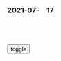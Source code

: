 ### 2021-07-　17

```tip
```

<table id="tbc" style="white-space: pre-wrap">
</table>
<button onclick="toggleb()">toggle</button>
<pre id="prr" style="display: none">
<!-- 🍅<br>　<hr>🍑 -->

重庆谈判：mzd身高183cm，为何看着矮一头？摄像师故意
https://www.163.com/dy/article/G5ATU0TM05438QEN.html

东京巨型人脸气球晚上还会发光，场面更惊悚！网友评论更加诡异
https://baijiahao.baidu.com/s?id=1705517668440622564&wfr=spider&for=pc

有日本网友吐槽这像是古代罪人被砍头后，头颅被悬街示众，

戢幻迩U　
　好像伊藤润二的人头气球

新书称美j最高g员曾担心特朗普发动j事z变，特朗普：太荒唐了
https://baijiahao.baidu.com/s?id=1705453655961682788&wfr=spider&for=pc

米利在1月初对助手们说：“这是一个国会大厦时刻，是元首的福音。”（指希特勒通过国会大厦纵火案打击异己。

米利在11月10日与一位老朋友通电话后感到震惊，后者警告他：“他们在这里试图做的是推翻zf。这都是真的，伙计。你是少数站在我们和一些非常糟糕的东西之间的人之一。

一名高级官员在书中说，在国会山骚乱发生后，米利强调“无论如何都会在1月20日和平移交权力”。 “我们有一架飞机，我们的起落架被卡住了，只有一个引擎，而且燃料耗尽。我们必须让这架‘坏男孩’着陆。

据报道，米利在拜登就职典礼之前领导了1月14日举行的一场j事演习，他说：“伙计们，交易就是这样：这些人是纳粹分子，他们是‘布加洛男孩’，他们是‘骄傲男孩’。这些人和我们在二战中战斗过的人是一样的。

Thick thigh make the dick rise
https://cdn.imagefap.com/images/full/109/180/1802040024.png?end=1626538438&secure=0c0a238d8bba01f08ab16

Fat is what a have.Curvy,sexy and beautiful is what i am!
https://cdn.imagefap.com/images/full/106/129/1291796149.png?end=1626538526&secure=0c90098b5ab4f07819116

B 站人气 UP 主被粉丝骗了 25 万：曾拍视频讲解电信诈骗
http://www.myzaker.com/article/60f25e438e9f092a670304be

B站人气UP主被粉丝骗25万，你把粉丝当家人，粉丝把你当韭菜
https://new.qq.com/omn/20210717/20210717A04UCR00.html

宇航俑
http://shisanchao.com/a/chanpin/fenlei2/114.html

http://shisanchao.com/uploads/allimg/201114/1-201114151RQN.jpg
http://shisanchao.com/uploads/allimg/201114/1-201114151THO.jpg
http://shisanchao.com/uploads/allimg/201114/1-201114151Z11B.jpg
http://shisanchao.com/uploads/allimg/201114/1-20111415191A14.jpg
http://shisanchao.com/uploads/allimg/201114/1-20111415194BS.jpg
`太空服虽然穿在身，我心依然是兵马俑心`

踏南天，碎凌霄
http://www.shisanchao.com/uploads/allimg/201120/1-2011201445245F.jpg

http://www.shisanchao.com/uploads/allimg/201120/1-2011201454059E.jpg
http://www.shisanchao.com/uploads/allimg/201120/1-20112014541L03.jpg
http://www.shisanchao.com/uploads/allimg/201120/1-201120145451S7.jpg
http://www.shisanchao.com/uploads/allimg/201120/1-2011201504434J.jpg

文武帅勇
http://shisanchao.com/uploads/201114/1-201114154R02V.jpg
http://shisanchao.com/uploads/allimg/201112/1-2011120QU2Q9.jpg
`虚蛮糗怂`

大秦之子
http://shisanchao.com/uploads/201111/1-201111135553445.jpg

`黄鼠狼下豆畜子`
http://www.shisanchao.com/uploads/allimg/201112/1-2011120R500456.jpg

兵马俑小兵茶宠
http://shisanchao.com/uploads/allimg/201112/1-2011120R24D24.jpg
`下跪。高举。鬼知道。不关我事。`

面部表情生动，刻画细腻，栩栩如生
http://shisanchao.com/uploads/allimg/201112/1-2011120R31E29.jpg

j团再临
http://www.shisanchao.com/uploads/allimg/201114/1-2011141K524Q9.jpg
http://www.shisanchao.com/uploads/allimg/201114/1-2011141K63G03.jpg

尼禄·克劳狄乌斯·凯萨·奥古斯都·日耳曼尼库斯
https://baike.baidu.com/item/尼禄·克劳狄乌斯·凯萨·奥古斯都·日耳曼尼库斯/7771166

父亲
　克劳狄乌斯
　最终被妻子的奸计害死。

母亲
　茱莉雅·攰古斯都·阿格里皮娜
　暴君卡利古拉的妹妹，阴险毒辣、贪财图势，

皇帝特q
　本来不能持有的技能，也可以因为本人的主张而能在短时间内获得。

邀至心荡神驰的黄金剧场
　1.筑起吧，余之摩天！在此展示出至高的光芒！
　2.目睹余之才！耳闻万雷的喝彩！心怀掌q者的荣耀！如花般怒放！开幕吧！邀至心荡神驰的黄金剧场！

她在作为一个皇帝之前，就深信不疑自己是个“匹敌乐神阿波罗的艺术家”与“匹敌太阳神的战车驭手”。这是唯有抱持着这种想法的她才能够完成的，与固有结界相似而不相同的大魔术。达成自己愿望的绝对皇帝圈。

欣赏余之才华，倾听雷鸣般喝彩！随后称赞吧，称赞这黄金的剧场！童女讴歌的荣华帝z！

庆祝zggcd成立100周年大会：童声合唱暖场感觉更温暖
http://bj.people.com.cn/gb/n2/2021/0701/c82840-34802980.html

十三朝旗舰店骚里骚气骚秦布偶兵马俑授权文创西安旅游棉绒纪念产品送朋友送家人文创布偶布娃娃兵马俑玩偶
https://item.jd.com/10026567822664.html

http://img30.360buyimg.com/popWareDetail/jfs/t1/166397/22/5353/145054/6017a62fEe7a02f4e/07707403c484e64a.jpg
http://img30.360buyimg.com/popWareDetail/jfs/t1/156339/30/8356/181820/6017a62fEd8e7f0b1/c5fc6730a62e9a39.jpg

殷商黑暗杀人史
https://www.sohu.com/a/302514082_100068253

商朝时候，生命是极不被尊重的，人的生命如同蝼蚁一样，杀人祭祀、殉葬，就好像吃饭睡觉一样。

http://5b0988e595225.cdn.sohucs.com/images/20190320/01d1fa47886a4667ab8442bef6da2532.jpeg

商人几乎每天都祭祀，不论大小事，打猎、出现、求雨、感冒发烧，生孩子、长蛀牙都要占卜，所以才留下了数以万计的甲骨卜辞。

不论是商王还是贵族，都大量的杀死奴隶和俘虏来祭祀、殉葬，甚至某些工程建筑，如建造宫殿都要先杀几个奴隶埋在地基或者柱子旁边。

1、血淋淋的数据

武丁在位的42年里，差不多每天杀0.6人用于祭祀。

2、悲催的羌人

甲骨文卜辞中，人祭被杀死的人牲很大一部分是羌人。甲骨文中有“杀”字，但是杀羌人用作祭祀，却连“杀”都不叫，而是叫“用”，杀一个人像用东西一样平常。

商代羌人的简直是悲剧，从甲骨文来看，羌人受了商人惨无人道的迫害，各种酷刑施加在羌人身上，除了被用做人牲，还被阉割、殉葬、活埋、火刑、奴役等等。

http://5b0988e595225.cdn.sohucs.com/images/20190320/d869e16702974014adc6ca11426f70e2.jpeg

3、花样百出的杀人方法

甲骨文中有表示燎祭中烧人的专用字：烄

这个字甲骨文是上下结构，下面是“火”，上面是一个被火烧的已经扭曲的“人”。

从这个“烄”字中就可以看出火刑的痛苦。

还有“胹祭”，就是煮熟食祭祀祖先和神灵。有时候是把人和猪或者养一起煮…

还有“”戠杀”——这恐怕是最藐视生命的一种杀人方法。戠杀就是把人制成肉干。

胣杀，意为剖肚后拽肠子。

4、小孩也不放过

直接在墓道边反手绑住跪下，砍完头，一脚踢到墓道中马上埋，而头放在另一处聚集一起埋。最可怕的是，还包括儿童，最小的甚至头顶的囟门都没有长合！

http://5b0988e595225.cdn.sohucs.com/images/20190320/ff2c5a00a83c44b88d3a9d95927dfc3f.jpeg

周朝真正开启了文明

先周、早周也有人殉现象，但规模很小，人祭目前还没有看到这方面的考古资料。西周社会，越是高层越文明，诸侯级别基本上没有发现人殉，搞殉葬一般都是化外之民，一些土贵族、土酋长。

所以，我认为姬姓周人，开始是非常文明的，贯彻周公意志比较彻底，诗书礼乐，钟鸣鼎食，很优雅的一群人。

到东周人殉基本上很少，主要是贴身奴隶、小妾为主，有些甚至是自愿的，后来也就渐渐用人俑代替。秦穆公搞人殉还被中原诸侯取笑为野蛮人。

总之，周礼遏制人殉、人祭非常明显，这是巨大的进步。

所以，孔子为宋人，是殷商后裔，但他一生都执著的从周，是周公的脑残粉，其实，周公才是zg严格意义上的人文始祖。

兵马俑是用真人烧制而成？一尊兵马开型后，千古谜题终于真相大白
https://www.163.com/dy/article/GEPF4C6M0552BSVZ.html

秦始皇以前，很多帝王都实行“殉葬”，当帝王去世之后，要杀掉很多皇帝生前身边的人来陪葬，杀活人来陪葬，这是当时社会的一大陋习。而秦始皇，作为第一个称为皇帝的人，他也敢为人先，敢于破除封建的习俗，他不仅下令废除了奴隶制度，还用陶俑来代替活人陪葬，这样就使得大量的人员不必被杀掉陪葬，由此体现了秦始皇的开明之处。

谭德塞称zg未分享关键信息，要求配合第二阶段调查，遭44g反对
https://baijiahao.baidu.com/s?id=1705430254577379417&wfr=spider&for=pc

国际专家组称新冠原可避免，hc莹：疫情到底怎样，数据不会骗人
https://baijiahao.baidu.com/s?id=1699632089014246252&wfr=spider&for=pc

武h修订病亡数据，告诉了我们四个基本事实
https://baijiahao.baidu.com/s?id=1664218649772773787&wfr=spider&for=pc

第二，今日之zgsh，公布疫情详细数据“天塌不下来”，已经成为从上到下的基本共识。

哇！你在我们整个系统里都死了”，美国女子崩溃
https://baijiahao.baidu.com/s?id=1705501783530880044&wfr=spider&for=pc

太热了！300头猪中暑消防浇水续命，司机：不降温全得死
https://baijiahao.baidu.com/s?id=1705489923185679994&wfr=spider&for=pc

霸气！赵立j：就算太阳从西边出来，zg人也不相信美国的鬼话
https://new.qq.com/omn/20210716/20210716V093K600.html

外j部：就算太阳从西边出来，zgrm也不会相信美国一些人鬼话
https://baijiahao.baidu.com/s?id=1705438737195166924&wfr=spider&for=pc

失孤》大团圆为何郭新振反遭群嘲？网友：他就是杨康
https://baijiahao.baidu.com/s?id=1705423857602335357&wfr=spider&for=pc

杨康可以说是含着金汤匙出生的，一出生就是众星捧月的小王爷。
那个时候他不知道完颜洪烈不是自己亲爹，不用背负任何的愧疚和担忧，开开心心的做自己的小王爷。
后来他知道了，那他是怎么做的呢？
逃避，不相信，相信了也不承认，承认了也不回去。

浙江60岁老伯恋上“90后”陪酒小姐，一年被骗400多万！最后人财两空
https://baijiahao.baidu.com/s?id=1705433826708334509&wfr=spider&for=pc

他写下震撼世界的《西行漫记》，让西方人第一次看见延安丨夜听双语
https://www.163.com/dy/article/GDICJIGE0530SFP3.html

果然，随着真正接触到红军战士们，斯诺发现他们远不是gmd抹黑的那样，而是充满了血肉与理想。

我到后不久，就见到了mzd，他是个面容瘦削、看上去很象林肯的人物，个子高出一般的zg人背有些驼，一头浓密的黑发留得很长，双眼炯炯有神，鼻梁很高颧骨突出。我在一霎那间所得的印象，是一个非常精明的知识分子的面孔，

南京虽然悬赏二十五万元要他的首级，可是他却毫不介意地和旁的行人一起在走。

mzd的伙食也同每个人一样，但因为是湖南人，他有着南方人“爱辣”的癖好。他甚至用辣椒蘸着馒头吃。除了这种癖好之外，他对于吃的东西就很随便。

斯诺笔下的mzd“有着zg农m的质朴纯真的性格”、“颇有幽默感”、“喜欢憨笑”、是一位“精通zg旧学的有成就的学者”、“记忆力异乎常人”等等。

这时突然出现了一个清瘦的青年军官，他长着一脸黑色大胡子。他走上前来，用温和文雅的口气向我招呼：“哈啰，你想找什么人吗?”
他是用英语讲的！
我马上就知道了他就是周el，那个“鼎鼎大名”的红军指挥员，他曾经是个教会学校的高材生。

起初从外界了解到周el30岁以前的革命活动和成就，他以为周会是一个“狂热分子”，后来却发现“他谈吐缓慢安详，深思熟虑，头脑冷静，善于分析推理，讲究实际经验。

他态度温和地说出来的话，同gmd宣传九年来诬蔑gcd人是什么“无知土匪”、“强盗”和其他爱用的骂人的话，形成了奇特的对照。”

在我看来，他们相当快活，也许是我所看到过的第一批真正感到快活的zg无产者。在zg，消极的满足是普遍的现象，但是快活这种比较高一级的感情，却的确是罕见的，这意味着对于生存有着一种自信的感觉。

斯诺护送邓颖超平津脱险记
https://www.sohu.com/a/314311826_114731

周el说：“我接到报告，说你是一个公正的新闻记者，对zgrm很友好，我们也相信你能如实报道。你不是共产主义者，这对我们是没有什么关系的，任何一个新闻记者要来苏区采访，我们都欢迎。不许新闻记者到苏区采访，不是我们，而是gmd。你在苏区见到什么都可以报道，我们将给你提供一切帮助。

斯诺说：“此时日本人对在北平的西洋人尚不敢冒犯，

斯诺知道，凡日本嗜好抽烟的人都很痛恨政府对烟草的统制，便掏出一盒美国骆驼牌香烟抽出一支递给那个日军少尉，日军少尉立马变得友好起来。日军少尉贪婪地吸着斯诺敬上的香烟，朝斯诺点头微笑，并伸出大拇指怪声怪调地说：“米(美)国的烟，大大的好!”斯诺干脆将那盒香烟全塞到日军少尉的手里，日军少尉又竖起大拇指：“米(美)国朋友，顶好、顶好的

在天津港，斯诺亲自送邓颖超上了轮船。临别时，邓颖超饱含热泪对斯诺说：“斯诺先生，谢谢你的大力帮助。你也快点离开北平吧，在那里呆久了不安全。

这顶红军帽，mzd和斯诺都戴过(图
http://military.people.com.cn/n1/2016/1228/c1011-28982176.html

mzd眯着眼睛仔细端详自己头戴红军帽的照片，感慨地说“我从来没有想到，我这个一向不修边幅的人照出的照片会有这么好看，感谢斯诺同志。

他是第一个走近mzd的西方记者，被周el誉为zg人的美国朋友
https://baijiahao.baidu.com/s?id=1702266265182740885&wfr=spider&for=pc

第二天西安全城突然戒严，因为蒋介石突然要去西安。

<!-- 🍅<br>　<hr>🍑 -->
</pre>

<script src="https://cdn.jsdelivr.net/npm/jquery@3.5.1/dist/jquery.min.js"></script>

<link rel="stylesheet" href="https://cdn.jsdelivr.net/gh/fancyapps/fancybox@3.5.7/dist/jquery.fancybox.min.css" />
<script src="https://cdn.jsdelivr.net/gh/fancyapps/fancybox@3.5.7/dist/jquery.fancybox.min.js"></script>

<script type="text/javascript">

setTimeout(function(){
  tbc.innerHTML = parseURL(prr.innerHTML);
},0);

var __urlRegex = /(\b(https?|ftp|file):\/\/[-A-Z0-9+&@#\/%?=~_|!:,.;]*[-A-Z0-9+&@#\/%=~_|])/ig;
var __imgRegex = /\.(?:jpe?g|gif|png)$/i;

function parseURL($string){

    var exp = __urlRegex;
    return $string.replace(exp,function(match){
            __imgRegex.lastIndex=0;
            if(__imgRegex.test(match)){
                return '<a data-fancybox="gallery" href="' + match.replace("/p=700", "")
                 + '"><img src="' + match.replace("/p=700", "")+'" width="64"></a>';
            }
            else{
                return '<a href="' + match + '" target="_blank">' + match + '</a>';
            }
        }
    );
}

function toggleb() {
  var x = document.getElementById("prr");
  if (x.style.display === "none") {
    x.style.display = "";
  } else {
    x.style.display = "none";
  }
}

</script>
